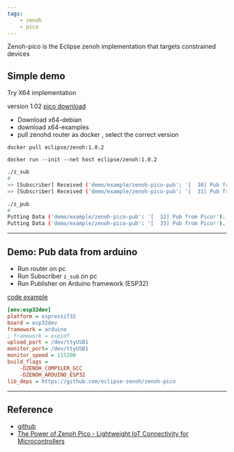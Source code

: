 ```yaml
---
tags:
    - zenoh
    - pico
---
```


Zenoh-pico is the Eclipse zenoh implementation that targets constrained devices

## Simple demo
Try X64 implementation

version 1.02 [pico download](https://download.eclipse.org/zenoh/zenoh-pico/1.0.2/)

- Download x64-debian
- download x64-examples
- pull zenohd router as docker , select the correct version


```
docker pull eclipse/zenoh:1.0.2
```

```
docker run --init --net host eclipse/zenoh:1.0.2
```

```bash
./z_sub
#
>> [Subscriber] Received ('demo/example/zenoh-pico-pub': '[  30] Pub from Pico!')
>> [Subscriber] Received ('demo/example/zenoh-pico-pub': '[  31] Pub from Pico!')

```

```bash
./z_pub
#
Putting Data ('demo/example/zenoh-pico-pub': '[  32] Pub from Pico!')...
Putting Data ('demo/example/zenoh-pico-pub': '[  33] Pub from Pico!')...

```

---

## Demo: Pub data from arduino

- Run router on pc
- Run Subscriber `z_sub` on pc
- Run Publisher on Arduino framework (ESP32)

[code example](https://github.com/eclipse-zenoh/zenoh-pico/blob/main/examples/arduino/z_pub.ino)


```ini title=platformio.ini
[env:esp32dev]
platform = espressif32
board = esp32dev
framework = arduino
; framework = espidf
upload_port = /dev/ttyUSB1
monitor_port= /dev/ttyUSB1
monitor_speed = 115200
build_flags =
    -DZENOH_COMPILER_GCC
    -DZENOH_ARDUINO_ESP32
lib_deps = https://github.com/eclipse-zenoh/zenoh-pico
```

---

## Reference
- [github](https://github.com/eclipse-zenoh/zenoh-pico/tree/main)
- [The Power of Zenoh Pico - Lightweight IoT Connectivity for Microcontrollers](https://www.youtube.com/watch?v=OfvVS0oaT6s)